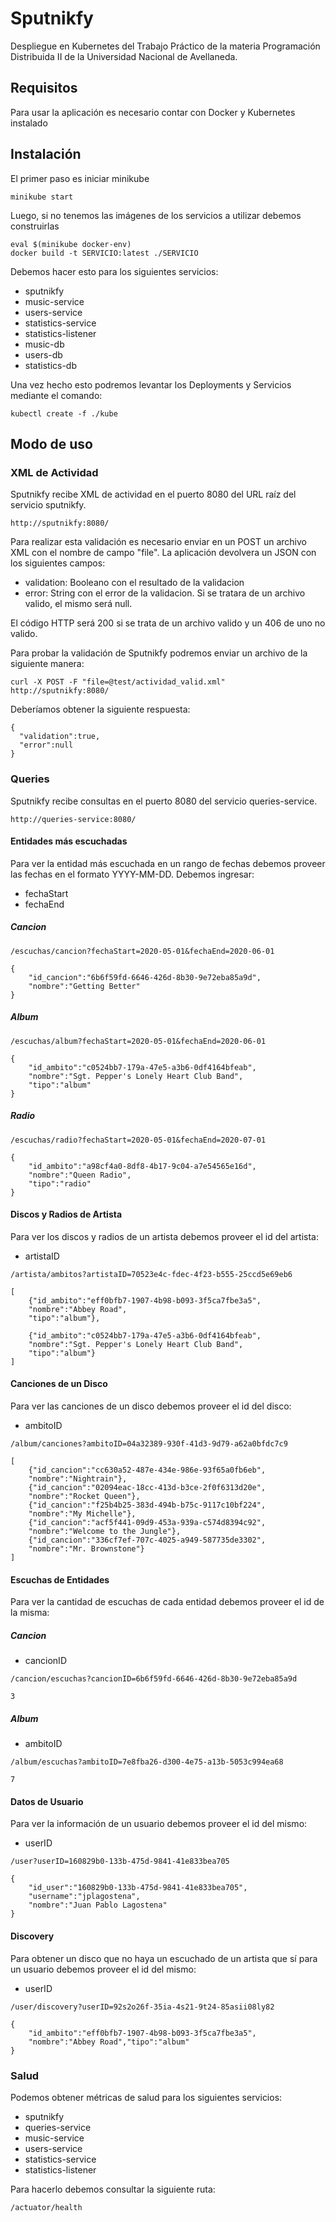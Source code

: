 # Sputnikfy

Despliegue en Kubernetes del Trabajo Práctico de la materia Programación Distribuida II de la Universidad Nacional de Avellaneda.


## Requisitos

Para usar la aplicación es necesario contar con Docker y Kubernetes instalado

## Instalación

El primer paso es iniciar minikube

```
minikube start
```

Luego, si no tenemos las imágenes de los servicios a utilizar debemos construirlas

```
eval $(minikube docker-env)
docker build -t SERVICIO:latest ./SERVICIO
```

Debemos hacer esto para los siguientes servicios:

* sputnikfy
* music-service
* users-service
* statistics-service
* statistics-listener
* music-db
* users-db
* statistics-db

Una vez hecho esto podremos levantar los Deployments y Servicios mediante el comando:

```
kubectl create -f ./kube
```

## Modo de uso

### XML de Actividad

Sputnikfy recibe XML de actividad en el puerto 8080 del URL raíz del servicio sputnikfy.

```
http://sputnikfy:8080/
```

Para realizar esta validación es necesario enviar en un POST un archivo XML con el nombre de campo "file". La aplicación devolvera un JSON con los siguientes campos:

* validation: Booleano con el resultado de la validacion
* error: String con el error de la validacion. Si se tratara de un archivo valido, el mismo será null.

El código HTTP será 200 si se trata de un archivo valido y un 406 de uno no valido.

Para probar la validación de Sputnikfy podremos enviar un archivo de la siguiente manera:

```
curl -X POST -F "file=@test/actividad_valid.xml" http://sputnikfy:8080/
```

Deberíamos obtener la siguiente respuesta:

```
{
  "validation":true,
  "error":null
}
```

### Queries

Sputnikfy recibe consultas en el puerto 8080 del servicio queries-service.

```
http://queries-service:8080/
```

#### Entidades más escuchadas

Para ver la entidad más escuchada en un rango de fechas debemos proveer las fechas en el formato YYYY-MM-DD. Debemos ingresar:

* fechaStart
* fechaEnd

#####  Cancion

```
/escuchas/cancion?fechaStart=2020-05-01&fechaEnd=2020-06-01
```

```
{
	"id_cancion":"6b6f59fd-6646-426d-8b30-9e72eba85a9d",
	"nombre":"Getting Better"
}
```

##### Album

```
/escuchas/album?fechaStart=2020-05-01&fechaEnd=2020-06-01
```

```
{
	"id_ambito":"c0524bb7-179a-47e5-a3b6-0df4164bfeab",
	"nombre":"Sgt. Pepper's Lonely Heart Club Band",
	"tipo":"album"
}
```

##### Radio

```
/escuchas/radio?fechaStart=2020-05-01&fechaEnd=2020-07-01
```

```
{
	"id_ambito":"a98cf4a0-8df8-4b17-9c04-a7e54565e16d",
	"nombre":"Queen Radio",
	"tipo":"radio"
}
```

#### Discos y Radios de Artista

Para ver los discos y radios de un artista debemos proveer el id del artista:

* artistaID

```
/artista/ambitos?artistaID=70523e4c-fdec-4f23-b555-25ccd5e69eb6
```

```
[
	{"id_ambito":"eff0bfb7-1907-4b98-b093-3f5ca7fbe3a5",
	"nombre":"Abbey Road",
	"tipo":"album"},

	{"id_ambito":"c0524bb7-179a-47e5-a3b6-0df4164bfeab",
	"nombre":"Sgt. Pepper's Lonely Heart Club Band",
	"tipo":"album"}
]
```

#### Canciones de un Disco

Para ver las canciones de un disco debemos proveer el id del disco:

* ambitoID

```
/album/canciones?ambitoID=04a32389-930f-41d3-9d79-a62a0bfdc7c9
```


```
[
	{"id_cancion":"cc630a52-487e-434e-986e-93f65a0fb6eb",
	"nombre":"Nightrain"},
	{"id_cancion":"02094eac-18cc-413d-b3ce-2f0f6313d20e",
	"nombre":"Rocket Queen"},
	{"id_cancion":"f25b4b25-383d-494b-b75c-9117c10bf224",
	"nombre":"My Michelle"},
	{"id_cancion":"acf5f441-09d9-453a-939a-c574d8394c92",
	"nombre":"Welcome to the Jungle"},
	{"id_cancion":"336cf7ef-707c-4025-a949-587735de3302",
	"nombre":"Mr. Brownstone"}
]
```

#### Escuchas de Entidades

Para ver la cantidad de escuchas de cada entidad debemos proveer el id de la misma:

##### Cancion

* cancionID

```
/cancion/escuchas?cancionID=6b6f59fd-6646-426d-8b30-9e72eba85a9d
```

```
3
```

##### Album

* ambitoID

```
/album/escuchas?ambitoID=7e8fba26-d300-4e75-a13b-5053c994ea68
```

```
7
```

#### Datos de Usuario

Para ver la información de un usuario debemos proveer el id del mismo:

* userID

```
/user?userID=160829b0-133b-475d-9841-41e833bea705
```

```
{
	"id_user":"160829b0-133b-475d-9841-41e833bea705",
	"username":"jplagostena",
	"nombre":"Juan Pablo Lagostena"
}
```

#### Discovery

Para obtener un disco que no haya un escuchado de un artista que sí para un usuario debemos proveer el id del mismo:

* userID

```
/user/discovery?userID=92s2o26f-35ia-4s21-9t24-85asii08ly82
```

```
{
	"id_ambito":"eff0bfb7-1907-4b98-b093-3f5ca7fbe3a5",
	"nombre":"Abbey Road","tipo":"album"
}
```

### Salud

Podemos obtener métricas de salud para los siguientes servicios:

* sputnikfy
* queries-service
* music-service
* users-service
* statistics-service
* statistics-listener

Para hacerlo debemos consultar la siguiente ruta:

```
/actuator/health
```















